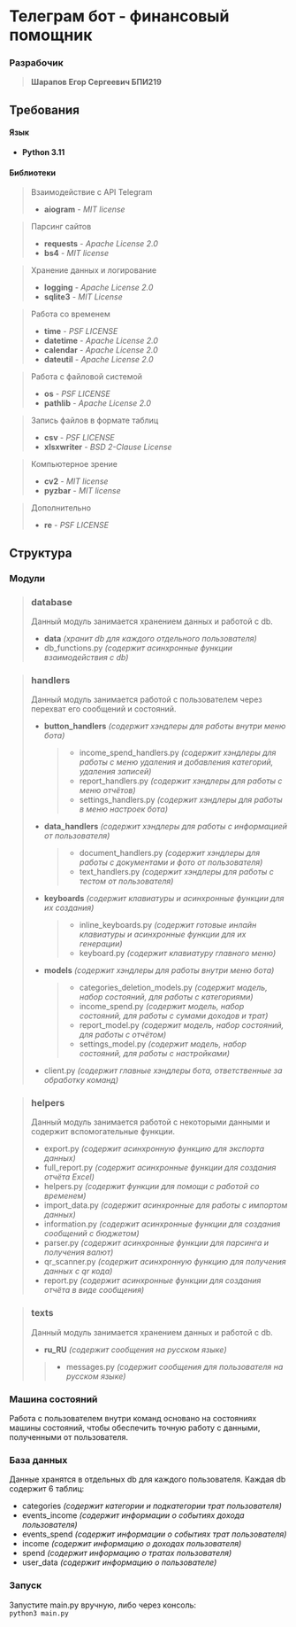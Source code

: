 # Телеграм бот - финансовый помощник

### Разрабочик

> **Шарапов Егор Сергеевич БПИ219**

## Требования

#### Язык

- **Python 3.11**

#### Библиотеки

> Взаимодействие с API Telegram
> - **aiogram** - _MIT license_

> Парсинг сайтов
>- **requests** - _Apache License 2.0_
> - **bs4** - _MIT license_

> Хранение данных и логирование
>- **logging** - _Apache License 2.0_
>- **sqlite3** - _MIT License_

> Работа со временем
> - **time** - _PSF LICENSE_
> - **datetime** - _Apache License 2.0_
> - **calendar** - _Apache License 2.0_
> - **dateutil** - _Apache License 2.0_

> Работа с файловой системой
> - **os** - _PSF LICENSE_
> - **pathlib** - _Apache License 2.0_

> Запись файлов в формате таблиц
> - **csv** - _PSF LICENSE_
> - **xlsxwriter** - _BSD 2-Clause License_

> Компьютерное зрение
> - **cv2** - _MIT license_
> - **pyzbar** - _MIT license_

> Дополнительно
> - **re** - _PSF LICENSE_

## Структура

### Модули

> ### **database**
> Данный модуль занимается хранением данных и работой с db.
> - **data** _(хранит db для каждого отдельного пользователя)_
> - db_functions.py _(содержит асинхронные функции взаимодействия с db)_


> ### **handlers**
> Данный модуль занимается работой с пользователем через перехват его сообщений и состояний.
> - **button_handlers** _(содержит хэндлеры для работы внутри меню бота)_
>   > - income_spend_handlers.py _(содержит хэндлеры для работы с меню удаления и добавления категорий, удаления записей)_
>   > - report_handlers.py _(содержит хэндлеры для работы с меню отчётов)_
>   > - settings_handlers.py _(содержит хэндлеры для работы в меню настроек бота)_
> - **data_handlers** _(содержит хэндлеры для работы c информацией от пользователя)_
>   > - document_handlers.py _(содержит хэндлеры для работы с документами и фото от пользователя)_
>   > - text_handlers.py _(содержит хэндлеры для работы с тестом от пользователя)_
> - **keyboards** _(содержит клавиатуры и асинхронные функции для их создания)_
>   > - inline_keyboards.py _(содержит готовые инлайн клавиатуры и асинхронные функции для их генерации)_
>   > - keyboard.py _(содержит клавиатуру главного меню)_
> - **models** _(содержит хэндлеры для работы внутри меню бота)_
>   > - categories_deletion_models.py _(содержит модель, набор состояний, для работы с категориями)_
>   > - income_spend.py _(содержит модель, набор состояний, для работы с сумами доходов и трат)_
>   > - report_model.py _(содержит модель, набор состояний, для работы с отчётом)_
>   > - settings_model.py _(содержит модель, набор состояний, для работы с настройками)_
> - client.py _(содержит главные хэндлеры бота, ответственные за обработку команд)_


> ### **helpers**
> Данный модуль занимается работой с некоторыми данными и содержит вспомогательные функции.
> - export.py _(содержит асинхронную функцию для экспорта данных)_
> - full_report.py _(содержит асинхронные функции для создания отчёта Excel)_
> - helpers.py _(содержит функции для помощи с работой со временем)_
> - import_data.py _(содержит асинхронные для работы с импортом данных)_
> - information.py _(содержит асинхронные функции для создания сообщений с бюджетом)_
> - parser.py _(содержит асинхронные функции для парсинга и получения валют)_
> - qr_scanner.py _(содержит асинхронную функцию для получения данных с qr кода)_
> - report.py _(содержит асинхронные функции для создания отчёта в виде сообщения)_

> ### **texts**
> Данный модуль занимается хранением данных и работой с db.
> - **ru_RU** _(содержит сообщения на русском языке)_
> > - messages.py _(содержит сообщения для пользователя на русском языке)_

### Машина состояний

Работа с пользователем внутри команд основано на состояниях машины состояний, чтобы обеспечить точную работу с данными,
полученными от пользователя.

### База данных

Данные хранятся в отдельных db для каждого пользователя.
Каждая db содержит 6 таблиц:

- categories _(содержит категории и подкатегории трат пользователя)_
- events_income _(содержит информации о событиях дохода пользователя)_
- events_spend _(содержит информации о событиях трат пользователя)_
- income _(содержит информацию о доходах пользователя)_
- spend _(содержит информацию о тратах пользователя)_
- user_data _(содержит информацию о пользователе)_

### Запуск

Запустите main.py вручную, либо через консоль:\
``
python3 main.py
``
